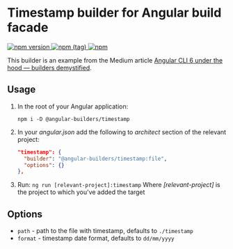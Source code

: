 # Timestamp builder for Angular build facade

[![npm version](https://img.shields.io/npm/v/@angular-builders/timestamp.svg) ![npm (tag)](https://img.shields.io/npm/v/@angular-builders/timestamp/next.svg) ![npm](https://img.shields.io/npm/dm/@angular-builders/timestamp.svg)](https://www.npmjs.com/package/@angular-builders/timestamp)

This builder is an example from the Medium article [Angular CLI 6 under the hood — builders demystified](https://medium.com/@just-jeb/angular-cli-6-under-the-hood-builders-demystified-f0690ebcf01).

## Usage

1. In the root of your Angular application:
   ```console
   npm i -D @angular-builders/timestamp
   ```
2. In your _angular.json_ add the following to _architect_ section of the relevant project:

   ```json
   "timestamp": {
     "builder": "@angular-builders/timestamp:file",
     "options": {}
   },
   ```

3. Run: `ng run [relevant-project]:timestamp`
   Where _[relevant-project]_ is the project to which you've added the target

## Options

- `path` - path to the file with timestamp, defaults to `./timestamp`
- `format` - timestamp date format, defaults to `dd/mm/yyyy`
